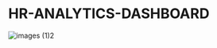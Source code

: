 # HR-ANALYTICS-DASHBOARD

![images (1)2](https://github.com/Ajeetm1/HR-ANALYTICS-DASHBOARD/assets/165381538/da95c59e-9049-4ce5-9a36-02830d669986)
